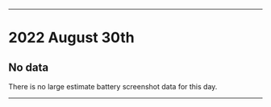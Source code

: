 
***

# 2022 August 30th

## No data

There is no large estimate battery screenshot data for this day.

***
